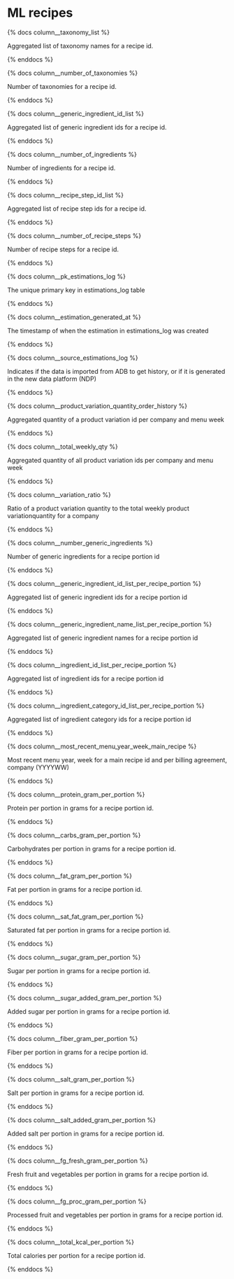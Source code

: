 # ML recipes
{% docs column__taxonomy_list %}

Aggregated list of taxonomy names for a recipe id.

{% enddocs %}

{% docs column__number_of_taxonomies %}

Number of taxonomies for a recipe id.

{% enddocs %}

{% docs column__generic_ingredient_id_list %}

Aggregated list of generic ingredient ids for a recipe id.

{% enddocs %}

{% docs column__number_of_ingredients %}

Number of ingredients for a recipe id.

{% enddocs %}

{% docs column__recipe_step_id_list %}

Aggregated list of recipe step ids for a recipe id.

{% enddocs %}

{% docs column__number_of_recipe_steps %}

Number of recipe steps for a recipe id.

{% enddocs %}

{% docs column__pk_estimations_log %}

The unique primary key in estimations_log table

{% enddocs %}

{% docs column__estimation_generated_at %}

The timestamp of when the estimation in estimations_log was created

{% enddocs %}

{% docs column__source_estimations_log %}

Indicates if the data is imported from ADB to get history, or if it is generated in the new data platform (NDP)

{% enddocs %}

{% docs column__product_variation_quantity_order_history %}

Aggregated quantity of a product variation id per company and menu week

{% enddocs %}

{% docs column__total_weekly_qty %}

Aggregated quantity of all product variation ids per company and menu week

{% enddocs %}

{% docs column__variation_ratio %}

Ratio of a product variation quantity to the total weekly product variationquantity for a company

{% enddocs %}

{% docs column__number_generic_ingredients %}

Number of generic ingredients for a recipe portion id

{% enddocs %}

{% docs column__generic_ingredient_id_list_per_recipe_portion %}

Aggregated list of generic ingredient ids for a recipe portion id

{% enddocs %}

{% docs column__generic_ingredient_name_list_per_recipe_portion %}

Aggregated list of generic ingredient names for a recipe portion id

{% enddocs %}

{% docs column__ingredient_id_list_per_recipe_portion %}

Aggregated list of ingredient ids for a recipe portion id

{% enddocs %}

{% docs column__ingredient_category_id_list_per_recipe_portion %}

Aggregated list of ingredient category ids for a recipe portion id

{% enddocs %}

{% docs column__most_recent_menu_year_week_main_recipe %}

Most recent menu year, week for a main recipe id and per billing agreement, company (YYYYWW)

{% enddocs %}

{% docs column__protein_gram_per_portion %}

Protein per portion in grams for a recipe portion id.

{% enddocs %}

{% docs column__carbs_gram_per_portion %}

Carbohydrates per portion in grams for a recipe portion id.

{% enddocs %}

{% docs column__fat_gram_per_portion %}

Fat per portion in grams for a recipe portion id.

{% enddocs %}

{% docs column__sat_fat_gram_per_portion %}

Saturated fat per portion in grams for a recipe portion id.

{% enddocs %}

{% docs column__sugar_gram_per_portion %}

Sugar per portion in grams for a recipe portion id.

{% enddocs %}

{% docs column__sugar_added_gram_per_portion %}

Added sugar per portion in grams for a recipe portion id.

{% enddocs %}

{% docs column__fiber_gram_per_portion %}

Fiber per portion in grams for a recipe portion id.

{% enddocs %}

{% docs column__salt_gram_per_portion %}

Salt per portion in grams for a recipe portion id.

{% enddocs %}

{% docs column__salt_added_gram_per_portion %}

Added salt per portion in grams for a recipe portion id.

{% enddocs %}

{% docs column__fg_fresh_gram_per_portion %}

Fresh fruit and vegetables per portion in grams for a recipe portion id.

{% enddocs %}

{% docs column__fg_proc_gram_per_portion %}

Processed fruit and vegetables per portion in grams for a recipe portion id.

{% enddocs %}

{% docs column__total_kcal_per_portion %}

Total calories per portion for a recipe portion id.

{% enddocs %}
